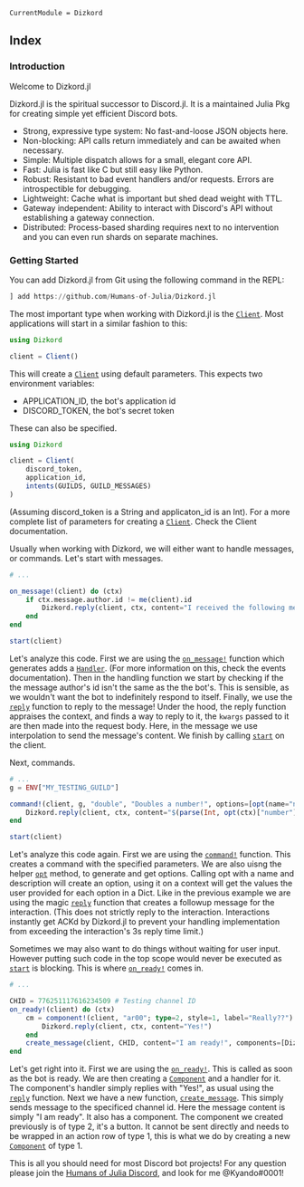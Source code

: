 ```@meta
CurrentModule = Dizkord
```
## Index

### Introduction
Welcome to Dizkord.jl

Dizkord.jl is the spiritual successor to Discord.jl. It is a maintained Julia Pkg for creating simple yet efficient Discord bots.

- Strong, expressive type system: No fast-and-loose JSON objects here.
- Non-blocking: API calls return immediately and can be awaited when necessary.
- Simple: Multiple dispatch allows for a small, elegant core API.
- Fast: Julia is fast like C but still easy like Python.
- Robust: Resistant to bad event handlers and/or requests. Errors are introspectible for debugging.
- Lightweight: Cache what is important but shed dead weight with TTL.
- Gateway independent: Ability to interact with Discord's API without establishing a gateway connection.
- Distributed: Process-based sharding requires next to no intervention and you can even run shards on separate machines.

### Getting Started
You can add Dizkord.jl from Git using the following command in the REPL:
```julia
] add https://github.com/Humans-of-Julia/Dizkord.jl
```
The most important type when working with Dizkord.jl is the [`Client`](@ref). 
Most applications will start in a similar fashion to this:
```julia
using Dizkord

client = Client()
```
This will create a [`Client`](@ref) using default parameters. This expects two environment variables:
- APPLICATION_ID, the bot's application id
- DISCORD_TOKEN, the bot's secret token

These can also be specified.
```julia
using Dizkord

client = Client(
    discord_token,
    application_id,
    intents(GUILDS, GUILD_MESSAGES)
)
``` 
(Assuming discord\_token is a String and applicaton\_id is an Int).
For a more complete list of parameters for creating a [`Client`](@ref). Check the Client documentation.

Usually when working with Dizkord, we will either want to handle messages, or commands. Let's start with messages.

```julia 
# ... 

on_message!(client) do (ctx) 
    if ctx.message.author.id != me(client).id
        Dizkord.reply(client, ctx, content="I received the following message: $(ctx.message.content).")
    end
end

start(client)
```
Let's analyze this code. First we are using the [`on_message!`](@ref) function which generates adds a [`Handler`](@ref). (For more information on this, check the events documentation). Then in the handling function we start by checking if the the message author's id isn't the same as the the bot's. This is sensible, as we wouldn't want the bot to indefinitely respond to itself. Finally, we use the [`reply`](@ref) function to reply to the message! Under the hood, the reply function appraises the context, and finds a way to reply to it, the `kwargs` passed to it are then made into the request body. Here, in the message we use interpolation to send the message's content. We finish by calling [`start`](@ref) on the client.


Next, commands.
```julia
# ...
g = ENV["MY_TESTING_GUILD"]

command!(client, g, "double", "Doubles a number!", options=[opt(name="number", description="The number to double!")]) do (ctx) 
    Dizkord.reply(client, ctx, content="$(parse(Int, opt(ctx)["number"])*2)")
end

start(client)
```
Let's analyze this code again. First we are using the [`command!`](@ref) function. This creates a command with the specified parameters. We are also uisng the helper [`opt`](@ref) method, to generate and get options. Calling opt with a name and description will create an option, using it on a context will get the values the user provided for each option in a Dict. Like in the previous example we are using the magic [`reply`](@ref) function that creates a followup message for the interaction. (This does not strictly reply to the interaction. Interactions instantly get ACKd by Dizkord.jl to prevent your handling implementation from exceeding the interaction's 3s reply time limit.)


Sometimes we may also want to do things without waiting for user input. However putting such code in the top scope would never be executed as [`start`](@ref) is blocking. This is where [`on_ready!`](@ref) comes in.

```julia
# ...

CHID = 776251117616234509 # Testing channel ID
on_ready!(client) do (ctx)
    cm = component!(client, "ar00"; type=2, style=1, label="Really??") do (ctx)
        Dizkord.reply(client, ctx, content="Yes!")
    end
    create_message(client, CHID, content="I am ready!", components=[Dizkord.Component(type=1, components=[cm])])
end
```
Let's get right into it. First we are using the [`on_ready!`](@ref). This is called as soon as the bot is ready. We are then creating a [`Component`](@ref) and a handler for it.
The component's handler simply replies with "Yes!", as usual using the [`reply`](@ref) function. Next we have a new function, [`create_message`](@ref). This simply sends message to the specificed channel id. Here the message content is simply "I am ready". It also has a component. The component we created previously is of type 2, it's a button. It cannot be sent directly and needs to be wrapped in an action row of type 1, this is what we do by creating a new [`Component`](@ref) of type 1.


This is all you should need for most Discord bot projects! For any question please join the [Humans of Julia Discord](https://discord.gg/C5h9D4j), and look for me @Kyando#0001!


```@index
```
